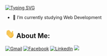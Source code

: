 [![Typing SVG](https://readme-typing-svg.demolab.com?font=Fira+Code&duration=3000&pause=500&color=F7A246&center=true&vCenter=true&multiline=true&width=435&height=59&lines=Hi+there+%2C+I'm+Viet+Hoang+.;+Welcome+to+my+Github)](https://git.io/typing-svg)
- 🌱 I’m currently studying Web Development

## <img src="https://raw.githubusercontent.com/ABSphreak/ABSphreak/master/gifs/Hi.gif" width="30"/> About Me:
[![Gmail](https://img.shields.io/twitter/url?label=Gmail&logo=gmail&url=https://gmail.com)](mailto:anhdung19022001@gmail.com)
[![Facebook](https://img.shields.io/badge/Facebook-%231877F2.svg?logo=Facebook&logoColor=white)](https://www.facebook.com/profile.php?id=100064799041817) 
[![LinkedIn](https://img.shields.io/badge/LinkedIn-%230077B5.svg?logo=linkedin&logoColor=white)](https://www.linkedin.com/in/%C4%91%E1%BB%97-ho%C3%A0ng-97ba26246/)
[![](https://visitcount.itsvg.in/api?id=LeXuanDai0307&icon=5&color=0)](https://visitcount.itsvg.in)
<!--
**viethoang2810/viethoang2810** is a ✨ _special_ ✨ repository because its `README.md` (this file) appears on your GitHub profile.

Here are some ideas to get you started:

- 🤔 I’m looking for help with ...
- 💬 Ask me about ...
- 📫 How to reach me: ...
- 😄 Pronouns: ...
- ⚡ Fun fact: ...
-->
